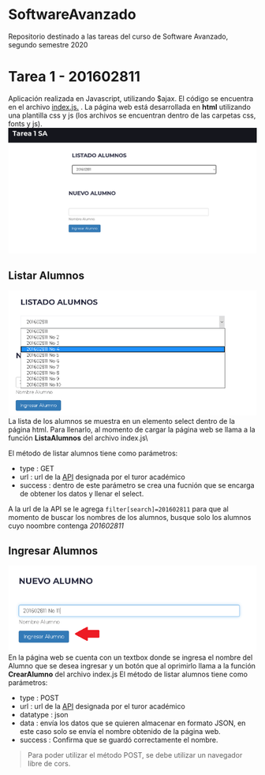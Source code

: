 # SoftwareAvanzado
Repositorio destinado a las tareas del curso de Software Avanzado, segundo semestre 2020
# Tarea 1 - 201602811
Aplicación realizada en Javascript, utilizando $ajax. El código se encuentra en el archivo [index.js.](https://github.com/OCorleto/SoftwareAvanzado/blob/tarea1/index.js) .
La página web está desarrollada en **html** utilizando una plantilla css y js  (los archivos se encuentran dentro de las carpetas css, fonts y js).
![Screenshot](https://github.com/OCorleto/SoftwareAvanzado/blob/tarea1/img/pageprincipal.PNG)

## Listar Alumnos
![Screenshot](https://github.com/OCorleto/SoftwareAvanzado/blob/tarea1/img/listado.png)
La lista de los alumnos se muestra en un elemento select dentro de la página html. Para llenarlo, al momento de cargar la página web se llama a la función **ListaAlumnos** del archivo index.js\

El método de listar alumnos tiene como parámetros:
- type : GET
- url : url de la [API](https://api.softwareavanzado.world/index.php?webserviceClient=administrator&webserviceVersion=1.0.0&option=contact&api=hal&format=doc) designada por el turor académico 
- success : dentro de este parámetro se crea una fucnión que se encarga de obtener los datos y llenar el select.

A la url de la API se le agrega `filter[search]=201602811` para que al momento de buscar los nombres de los alumnos, busque solo los alumnos cuyo noombre contenga *201602811*

## Ingresar Alumnos
![Screenshot](https://github.com/OCorleto/SoftwareAvanzado/blob/tarea1/img/new.png)
En la página web se cuenta con un textbox donde se ingresa el nombre del Alumno que se desea ingresar y un botón que al oprimirlo llama a la función **CrearAlumno** del archivo index.js
El método de listar alumnos tiene como parámetros:
- type : POST
- url : url de la [API](https://api.softwareavanzado.world/index.php?webserviceClient=administrator&webserviceVersion=1.0.0&option=contact&api=hal&format=doc) designada por el turor académico 
- datatype : json
- data : envía los datos que se quieren almacenar en formato JSON, en este caso solo se envía el nombre obtenido de la página web.
- success : Confirma que se guardó correctamente el nombre.
> Para poder utilizar el método POST, se debe utilizar un navegador libre de cors.
